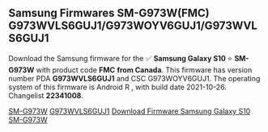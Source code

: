 <h2>Samsung Firmwares SM-G973W(FMC) G973WVLS6GUJ1/G973WOYV6GUJ1/G973WVLS6GUJ1</h2>
Download the Samsung firmware for the ✅ <strong>Samsung Galaxy S10 </strong> ⭐ <strong>SM-G973W</strong> with product code <strong>FMC</strong> <strong> from Canada</strong>. This firmware has version number PDA <strong>G973WVLS6GUJ1</strong> and CSC G973WOYV6GUJ1. The operating system of this firmware is Android R , with build date 2021-10-26. Changelist <strong>22341008</strong>.


[SM-G973W](https://samfirm.shop/samsung/model/SM-G973W)
[G973WVLS6GUJ1](https://samfirm.shop/samsung/pda/G973WVLS6GUJ1)
[Download Firmware Samsung Galaxy S10 SM-G973W](https://samfirm.shop/samsung/firmware/468320)
